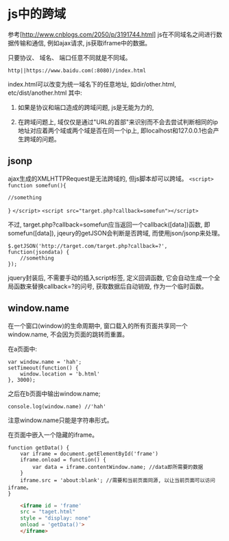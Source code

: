# js中的跨域

参考[http://www.cnblogs.com/2050/p/3191744.html]
js在不同域名之间进行数据传输和通信, 例如ajax请求, js获取iframe中的数据。 

只要协议、 域名、 端口任意不同就是不同域。 

 `http||https://www.baidu.com(:8080)/index.html` 

index.html可以改变为统一域名下的任意地址, 如dir/other.html, etc/dist/another.html
其中: 

1. 如果是协议和端口造成的跨域问题, js是无能为力的, 

2. 在跨域问题上, 域仅仅是通过"URL的首部"来识别而不会去尝试判断相同的ip地址对应着两个域或两个域是否在同一个ip上, 即localhost和127.0.0.1也会产生跨域的问题。 

## jsonp

ajax生成的XMLHTTPRequest是无法跨域的, 但js脚本却可以跨域。 
 `<script>` 
 `function somefun(){` 

 `//something` 

 `}` 
 `</script>` 
 `<script src="target.php?callback=somefun"></script>` 

不过, target.php?callback=somefun应当返回一个callback([data])函数, 即somefun([data]), jqeury的getJSON会判断是否跨域, 而使用json/jsonp来处理。 

    $.getJSON('http://target.com/target.php?callback=?', function(jsondata) {
        //something
    }); 

jquery封装后, 不需要手动的插入script标签, 定义回调函数, 它会自动生成一个全局函数来替换callback=?的问号, 获取数据后自动销毁, 作为一个临时函数。 

## window.name

在一个窗口(window)的生命周期中, 窗口载入的所有页面共享同一个window.name, 不会因为页面的跳转而重置。 

在a页面中: 

    var window.name = 'hah'; 
    setTimeout(function() {
        window.location = 'b.html'
    }, 3000); 

之后在b页面中输出window.name; 

    console.log(window.name) //'hah'

注意window.name只能是字符串形式。 

在页面中嵌入一个隐藏的iframe。 

    function getData() {
        var iframe = document.getElementById('frame')
        iframe.onload = function() {
            var data = iframe.contentWindow.name; //data即所需要的数据
        }
        iframe.src = 'about:blank'; //需要和当前页面同源, 以让当前页面可以访问iframe。 
    }

```html
    <iframe id = 'frame'
    src = "taget.html"
    style = "display: none"
    onload = 'getData()'> 
    </iframe>
```

